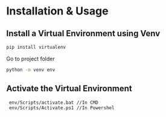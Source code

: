 
# Installation & Usage

## Install a Virtual Environment using Venv

```sh
pip install virtualenv
```

Go to project folder

```sh
python -m venv env
```

## Activate the Virtual Environment

```sh
 env/Scripts/activate.bat //In CMD
 env/Scripts/Activate.ps1 //In Powershel
```